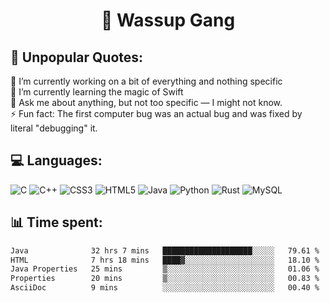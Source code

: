 <h1 align="center">👋 Wassup Gang</h2>

## 💬 Unpopular Quotes:
🔭 I’m currently working on a bit of everything and nothing specific<br>
🌱 I’m currently learning the magic of Swift<br>
💬 Ask me about anything, but not too specific — I might not know.<br>
⚡ Fun fact: The first computer bug was an actual bug and was fixed by literal "debugging" it.<br>


## 💻 Languages:
![C](https://img.shields.io/badge/c-%2300599C.svg?style=for-the-badge&logo=c&logoColor=white) 
![C++](https://img.shields.io/badge/c++-%2300599C.svg?style=for-the-badge&logo=c%2B%2B&logoColor=white) 
![CSS3](https://img.shields.io/badge/css3-%231572B6.svg?style=for-the-badge&logo=css3&logoColor=white) 
![HTML5](https://img.shields.io/badge/html5-%23E34F26.svg?style=for-the-badge&logo=html5&logoColor=white) 
![Java](https://img.shields.io/badge/java-%23ED8B00.svg?style=for-the-badge&logo=openjdk&logoColor=white) 
![Python](https://img.shields.io/badge/python-3670A0?style=for-the-badge&logo=python&logoColor=ffdd54) 
![Rust](https://img.shields.io/badge/rust-%23000000.svg?style=for-the-badge&logo=rust&logoColor=white) 
![MySQL](https://img.shields.io/badge/mysql-4479A1.svg?style=for-the-badge&logo=mysql&logoColor=white)

## 📊 Time spent:
<!--START_SECTION:waka-->

```txt
Java              32 hrs 7 mins   ████████████████████░░░░░   79.61 %
HTML              7 hrs 18 mins   ████▓░░░░░░░░░░░░░░░░░░░░   18.10 %
Java Properties   25 mins         ▒░░░░░░░░░░░░░░░░░░░░░░░░   01.06 %
Properties        20 mins         ▒░░░░░░░░░░░░░░░░░░░░░░░░   00.83 %
AsciiDoc          9 mins          ░░░░░░░░░░░░░░░░░░░░░░░░░   00.40 %
```

<!--END_SECTION:waka-->

<!-- Proudly created with GPRM ( https://gprm.itsvg.in ) -->
